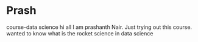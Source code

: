 # Prash
course-data science
hi all
I am prashanth Nair. Just trying out this course.
wanted to know what is the rocket science in data science
